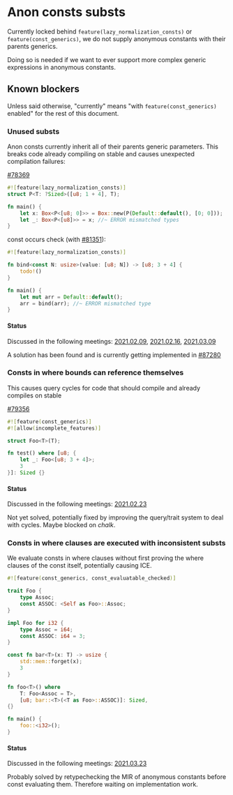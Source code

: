 # Anon consts substs

Currently locked behind `feature(lazy_normalization_consts)` or `feature(const_generics)`, we do not supply anonymous constants
with their parents generics.

Doing so is needed if we want to ever support more complex generic expressions in anonymous constants.

## Known blockers

Unless said otherwise, "currently" means "with `feature(const_generics)` enabled" for the rest of this document.

### Unused substs

Anon consts currently inherit all of their parents generic parameters. This breaks code already compiling on stable and causes unexpected compilation failures:

[#78369](https://github.com/rust-lang/rust/issues/78369)
```rust
#![feature(lazy_normalization_consts)]
struct P<T: ?Sized>([u8; 1 + 4], T);

fn main() {
    let x: Box<P<[u8; 0]>> = Box::new(P(Default::default(), [0; 0]));
    let _: Box<P<[u8]>> = x; //~ ERROR mismatched types
}
```
const occurs check (with [#81351](https://github.com/rust-lang/rust/pull/81351)):
```rust
#![feature(lazy_normalization_consts)]

fn bind<const N: usize>(value: [u8; N]) -> [u8; 3 + 4] {
    todo!()
}

fn main() {
    let mut arr = Default::default();
    arr = bind(arr); //~ ERROR mismatched type
}
```

#### Status

Discussed in the following meetings: [2021.02.09](../meetings/2021.02.09-lazy-norm.md), [2021.02.16](../meetings/2021.02.16-lazy-norm.md), [2021.03.09](../meetings/2021.03.09-unused-substs-impl.md)

A solution has been found and is currently getting implemented in [#87280](https://github.com/rust-lang/rust/pull/87280)

### Consts in where bounds can reference themselves

This causes query cycles for code that should compile and already compiles on stable

[#79356](https://github.com/rust-lang/rust/issues/79356)
```rust
#![feature(const_generics)]
#![allow(incomplete_features)]

struct Foo<T>(T);

fn test() where [u8; {
    let _: Foo<[u8; 3 + 4]>;
    3
}]: Sized {}
```
#### Status

Discussed in the following meetings: [2021.02.23](../meetings/2021.02.23-ct-in-where-bounds.md)

Not yet solved, potentially fixed by improving the query/trait system to deal with cycles. Maybe blocked on *chalk*. 

### Consts in where clauses are executed with inconsistent substs

We evaluate consts in where clauses without first proving the where clauses of the const itself, potentially causing ICE.

```rust
#![feature(const_generics, const_evaluatable_checked)]

trait Foo {
    type Assoc;
    const ASSOC: <Self as Foo>::Assoc;
}

impl Foo for i32 {
    type Assoc = i64;
    const ASSOC: i64 = 3;
}

const fn bar<T>(x: T) -> usize {
    std::mem::forget(x);
    3
}

fn foo<T>() where
    T: Foo<Assoc = T>,
    [u8; bar::<T>(<T as Foo>::ASSOC)]: Sized,
{}

fn main() {
    foo::<i32>();
}
```

#### Status

Discussed in the following meetings: [2021.03.23](../meetings/2021.03.23-ct-in-where-bounds.md)

Probably solved by retypechecking the MIR of anonymous constants before const evaluating them.
Therefore waiting on implementation work.









